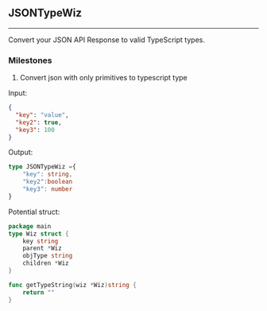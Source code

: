 ## JSONTypeWiz

---
Convert your JSON API Response to valid TypeScript types.

### Milestones

1. Convert json with only primitives to typescript type

Input:
```json lines
{
  "key": "value",
  "key2": true,
  "key3": 100
}
```
Output:
```typescript
type JSONTypeWiz ={
    "key": string,
    "key2":boolean
    "key3": number
}
```

Potential struct:

````go
package main
type Wiz struct {
    key string
    parent *Wiz 
    objType string 
    children *Wiz 
}

func getTypeString(wiz *Wiz)string {
	return ""
}
````